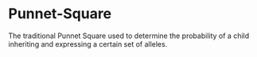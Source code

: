 # Punnet-Square
The traditional Punnet Square used to determine the probability of a child inheriting and expressing a certain set of alleles. 
